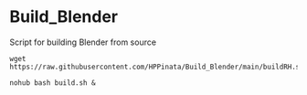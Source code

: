 # Build_Blender

Script for building Blender from source

```
wget https://raw.githubusercontent.com/HPPinata/Build_Blender/main/buildRH.sh
```
```
nohub bash build.sh &
```
